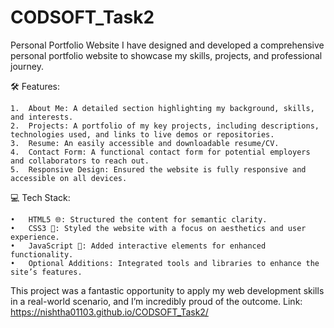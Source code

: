 # CODSOFT_Task2
Personal Portfolio Website 
I have designed and developed a comprehensive personal portfolio website to showcase my skills, projects, and professional journey.

🛠 Features:

	1.	About Me: A detailed section highlighting my background, skills, and interests.
	2.	Projects: A portfolio of my key projects, including descriptions, technologies used, and links to live demos or repositories.
	3.	Resume: An easily accessible and downloadable resume/CV.
	4.	Contact Form: A functional contact form for potential employers and collaborators to reach out.
	5.	Responsive Design: Ensured the website is fully responsive and accessible on all devices.

💻 Tech Stack:

	•	HTML5 🌐: Structured the content for semantic clarity.
	•	CSS3 🎨: Styled the website with a focus on aesthetics and user experience.
	•	JavaScript 🚀: Added interactive elements for enhanced functionality.
	•	Optional Additions: Integrated tools and libraries to enhance the site’s features.

This project was a fantastic opportunity to apply my web development skills in a real-world scenario, and I’m incredibly proud of the outcome. 
Link:  https://nishtha01103.github.io/CODSOFT_Task2/
